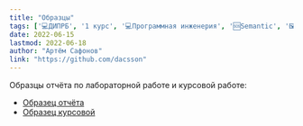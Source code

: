 ```yaml
---
title: "Образцы"
tags: ['💻ДИПРБ', '1️ курс', '💻Программная инженерия', '🆘Semantic', '🖼️Образцы']
date: 2022-06-15
lastmod: 2022-06-18
author: "Артём Сафонов"
link: "https://github.com/dacsson"
---
```


Образцы отчёта по лабораторной работе и курсовой работе:
* [Образец отчёта](/docs/ОбразецОтчётаПрог1к.doc)
* [Образец курсовой](/docs/ОбразецКурсовойПрог1к.doc)